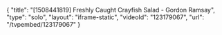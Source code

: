 {
    "title": "[1508441819] Freshly Caught Crayfish Salad - Gordon Ramsay",
    "type": "solo",
    "layout": "iframe-static",
    "videoId": "123179067",
    "url": "\/tvpembed\/123179067"
}